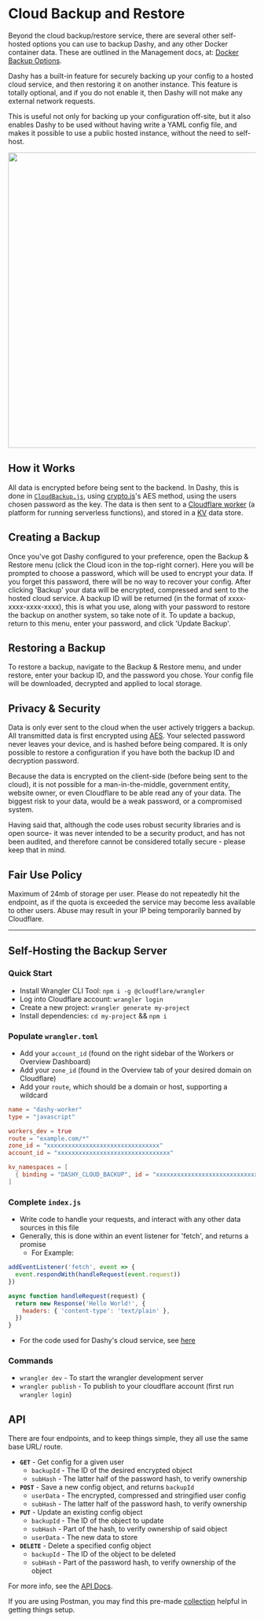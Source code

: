 # Cloud Backup and Restore

Beyond the cloud backup/restore service, there are several other self-hosted options you can use to backup Dashy, and any other Docker container data. These are outlined in the Management docs, at: [Docker Backup Options](/docs/management.md#backing-up).

Dashy has a built-in feature for securely backing up your config to a hosted cloud service, and then restoring it on another instance. This feature is totally optional, and if you do not enable it, then Dashy will not make any external network requests.

This is useful not only for backing up your configuration off-site, but it also enables Dashy to be used without having write a YAML config file, and makes it possible to use a public hosted instance, without the need to self-host.

<p align="center">
  <img src="https://i.ibb.co/p4pxSqX/dashy-backup-restore.png" width="600" />
</p>

## How it Works

All data is encrypted before being sent to the backend. In Dashy, this is done in [`CloudBackup.js`](https://github.com/Lissy93/dashy/blob/master/src/utils/CloudBackup.js), using [crypto.js](https://github.com/brix/crypto-js)'s AES method, using the users chosen password as the key. The data is then sent to a [Cloudflare worker](https://developers.cloudflare.com/workers/learning/how-workers-works) (a platform for running serverless functions), and stored in a [KV](https://developers.cloudflare.com/workers/learning/how-kv-works) data store.

## Creating a Backup

Once you've got Dashy configured to your preference, open the Backup & Restore menu (click the Cloud icon in the top-right corner). Here you will be prompted to choose a password, which will be used to encrypt your data. If you forget this password, there will be no way to recover your config. After clicking 'Backup' your data will be encrypted, compressed and sent to the hosted cloud service. A backup ID will be returned (in the format of xxxx-xxxx-xxxx-xxxx), this is what you use, along with your password to restore the backup on another system, so take note of it. To update a backup, return to this menu, enter your password, and click 'Update Backup'.

## Restoring a Backup

To restore a backup, navigate to the Backup & Restore menu, and under restore, enter your backup ID, and the password you chose. Your config file will be downloaded, decrypted and applied to local storage.

## Privacy & Security

Data is only ever sent to the cloud when the user actively triggers a backup. All transmitted data is first encrypted using [AES](https://en.wikipedia.org/wiki/Advanced_Encryption_Standard). Your selected password never leaves your device, and is hashed before being compared. It is only possible to restore a configuration if you have both the backup ID and decryption password.

Because the data is encrypted on the client-side (before being sent to the cloud), it is not possible for a man-in-the-middle, government entity, website owner, or even Cloudflare to be able read any of your data. The biggest risk to your data, would be a weak password, or a compromised system.

Having said that, although the code uses robust security libraries and is open source- it was never intended to be a security product, and has not been audited, and therefore cannot be considered totally secure -  please keep that in mind.

## Fair Use Policy

Maximum of 24mb of storage per user. Please do not repeatedly hit the endpoint, as if the quota is exceeded the service may become less available to other users. Abuse may result in your IP being temporarily banned by Cloudflare.

---

## Self-Hosting the Backup Server

### Quick Start

- Install Wrangler CLI Tool: `npm i -g @cloudflare/wrangler`
- Log into Cloudflare account: `wrangler login`
- Create a new project: `wrangler generate my-project`
- Install dependencies: `cd my-project` && `npm i`

### Populate `wrangler.toml`

- Add your `account_id` (found on the right sidebar of the Workers or Overview Dashboard)
- Add your `zone_id` (found in the Overview tab of your desired domain on Cloudflare)
- Add your `route`, which should be a domain or host, supporting a wildcard

```toml
name = "dashy-worker"
type = "javascript"

workers_dev = true
route = "example.com/*"
zone_id = "xxxxxxxxxxxxxxxxxxxxxxxxxxxxxxxx"
account_id = "xxxxxxxxxxxxxxxxxxxxxxxxxxxxxxxx"

kv_namespaces = [
  { binding = "DASHY_CLOUD_BACKUP", id = "xxxxxxxxxxxxxxxxxxxxxxxxxxxxxxxx" }
]
```

### Complete `index.js`

- Write code to handle your requests, and interact with any other data sources in this file
- Generally, this is done within an event listener for 'fetch', and returns a promise
  - For Example:

```javascript
addEventListener('fetch', event => {
  event.respondWith(handleRequest(event.request))
})

async function handleRequest(request) {
  return new Response('Hello World!', {
    headers: { 'content-type': 'text/plain' },
  })
}
```

- For the code used for Dashy's cloud service, see [here](https://gist.github.com/Lissy93/d19b43d50f30e02fa25f349cf5cb5ed8#file-index-js)

### Commands

- `wrangler dev` - To start the wrangler development server
- `wrangler publish` - To publish to your cloudflare account (first run `wrangler login`)

## API

There are four endpoints, and to keep things simple, they all use the same base URL/ route.

- **`GET`** - Get config for a given user
  - `backupId` - The ID of the desired encrypted object
  - `subHash`	- The latter half of the password hash, to verify ownership
- **`POST`** - Save a new config object, and returns `backupId`
  - `userData` - The encrypted, compressed and stringified user config
  - `subHash` - The latter half of the password hash, to verify ownership
- **`PUT`** - Update an existing config object
  - `backupId` - The ID of the object to update
  - `subHash`	- Part of the hash, to verify ownership of said object
  - `userData` - The new data to store
- **`DELETE`** - Delete a specified config object
  - `backupId` - The ID of the object to be deleted
  - `subHash`	- Part of the password hash, to verify ownership of the object

For more info, see the [API Docs](https://documenter.getpostman.com/view/2142819/TzXumzce).

If you are using Postman, you may find this pre-made [collection](https://www.getpostman.com/collections/58f79ddb150223f67b35) helpful in getting things setup.
